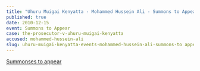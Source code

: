 ```yaml
---
title: "Uhuru Muigai Kenyatta - Mohammed Hussein Ali - Summons to Appear"
published: true
date: 2010-12-15
event: Summons to Appear
case: the-prosecutor-v-uhuru-muigai-kenyatta
accused: mohammed-hussein-ali
slug: uhuru-muigai-kenyatta-events-mohammed-hussein-ali-summons-to appear
---
```


[Summonses to appear](http://www.icc-cpi.int/iccdocs/doc/doc1037052.pdf)

